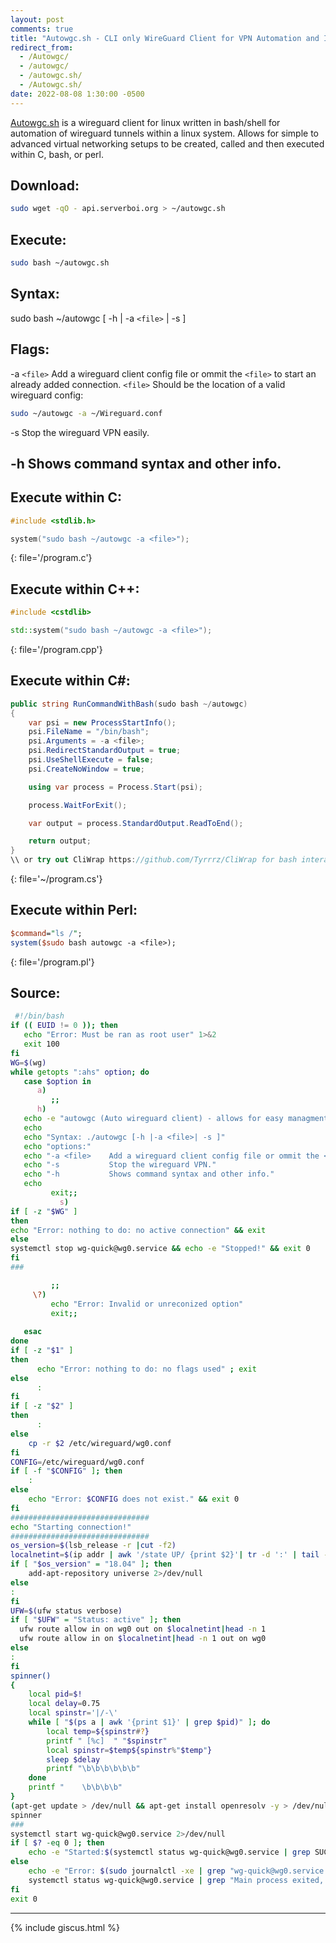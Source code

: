```yaml
---
layout: post
comments: true
title: "Autowgc.sh - CLI only WireGuard Client for VPN Automation and Integration"
redirect_from:
  - /Autowgc/
  - /autowgc/
  - /autowgc.sh/
  - /Autowgc.sh/
date: 2022-08-08 1:30:00 -0500
---
```

[Autowgc.sh](https://github.com/JakeTurner616/autowgc) is a wireguard client for linux written in bash/shell for automation of wireguard tunnels within a linux system. Allows for simple to advanced virtual networking setups to be created, called and then executed within C, bash, or perl.
## Download:
```bash
sudo wget -qO - api.serverboi.org > ~/autowgc.sh
```
## Execute:
```bash
sudo bash ~/autowgc.sh
```
## Syntax:
 sudo bash ~/autowgc	  [ 	-h  	| -a `<file>` |  -s  	 ]
## Flags:
 
 -a  `<file>`  Add a wireguard client config file or ommit the `<file>` to start an already added connection. `<file>` Should be the location of a valid wireguard config:
 
 ```bash
sudo ~/autowgc -a ~/Wireguard.conf
```
 
 -s           	Stop the wireguard VPN easily.
 
 -h           	Shows command syntax and other info.
 ---
 
 ## Execute within C:
 
 ```c
#include <stdlib.h>

system("sudo bash ~/autowgc -a <file>");
```
{: file='/program.c'}

 ## Execute within C++:
 
 ```c++
#include <cstdlib>

std::system("sudo bash ~/autowgc -a <file>");
```
{: file='/program.cpp'}

## Execute within C#:

```c#
public string RunCommandWithBash(sudo bash ~/autowgc)
{
    var psi = new ProcessStartInfo();
    psi.FileName = "/bin/bash";
    psi.Arguments = -a <file>;
    psi.RedirectStandardOutput = true;
    psi.UseShellExecute = false;
    psi.CreateNoWindow = true;

    using var process = Process.Start(psi);

    process.WaitForExit();

    var output = process.StandardOutput.ReadToEnd();

    return output;
}
\\ or try out CliWrap https://github.com/Tyrrrz/CliWrap for bash interaction from within C#
```
{: file='~/program.cs'}

## Execute within Perl:

```perl
$command="ls /";
system($sudo bash autowgc -a <file>);
```
{: file='/program.pl'}

## Source:

```bash
 #!/bin/bash
if (( EUID != 0 )); then
   echo "Error: Must be ran as root user" 1>&2
   exit 100
fi
WG=$(wg)
while getopts ":ahs" option; do
   case $option in
      a) 
         ;;
      h) 
   echo -e "autowgc (Auto wireguard client) - allows for easy managment of a wireguard connection."
   echo
   echo "Syntax: ./autowgc [-h |-a <file>| -s ]"
   echo "options:"
   echo "-a <file>    Add a wireguard client config file or ommit the <file> to start an already added connection."
   echo "-s           Stop the wireguard VPN."
   echo "-h           Shows command syntax and other info."
   echo
         exit;;
           s) 
if [ -z "$WG" ]
then
echo "Error: nothing to do: no active connection" && exit
else
systemctl stop wg-quick@wg0.service && echo -e "Stopped!" && exit 0
fi
###

         ;;
     \?) 
         echo "Error: Invalid or unreconized option"
         exit;;
                 
   esac
done
if [ -z "$1" ]
then
      echo "Error: nothing to do: no flags used" ; exit
else
      :
fi
if [ -z "$2" ]
then
      :
else
    cp -r $2 /etc/wireguard/wg0.conf  
fi
CONFIG=/etc/wireguard/wg0.conf
if [ -f "$CONFIG" ]; then
    :
else 
    echo "Error: $CONFIG does not exist." && exit 0
fi
###############################
echo "Starting connection!"
###############################
os_version=$(lsb_release -r |cut -f2)
localnetint=$(ip addr | awk '/state UP/ {print $2}'| tr -d ':' | tail -1)
if [ "$os_version" = "18.04" ]; then
    add-apt-repository universe 2>/dev/null
else
:
fi
UFW=$(ufw status verbose)
if [ "$UFW" = "Status: active" ]; then
  ufw route allow in on wg0 out on $localnetint|head -n 1
  ufw route allow in on $localnetint|head -n 1 out on wg0
else
:
fi
spinner()
{
    local pid=$!
    local delay=0.75
    local spinstr='|/-\'
    while [ "$(ps a | awk '{print $1}' | grep $pid)" ]; do
        local temp=${spinstr#?}
        printf " [%c]  " "$spinstr"
        local spinstr=$temp${spinstr%"$temp"}
        sleep $delay
        printf "\b\b\b\b\b\b"
    done
    printf "    \b\b\b\b"
}
(apt-get update > /dev/null && apt-get install openresolv -y > /dev/nulll && apt-get install wireguard -y > /dev/null && apt-get upgrade > /dev/null && wait && cd /etc/wireguard ; umask 077 && wg genkey > private-key && wg pubkey > public-key < private-key) &
spinner
###
systemctl start wg-quick@wg0.service 2>/dev/null 
if [ $? -eq 0 ]; then
    echo -e "Started:$(systemctl status wg-quick@wg0.service | grep SUCCESS | head -1)" 
else
    echo -e "Error: $(sudo journalctl -xe | grep "wg-quick@wg0.service has finished with a failure" | tail -1)"
	systemctl status wg-quick@wg0.service | grep "Main process exited, code=exited, status=1/FAILURE"
fi
exit 0
```
---
{% include giscus.html %}
